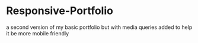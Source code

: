 # Responsive-Portfolio
a second version of my basic portfolio but with media queries added to help it be more mobile friendly
